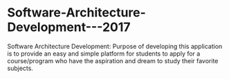 # Software-Architecture-Development---2017
Software Architecture Development: Purpose of developing this application is to provide an easy and simple platform for students to apply for a course/program who have the aspiration and dream to study their favorite subjects.
